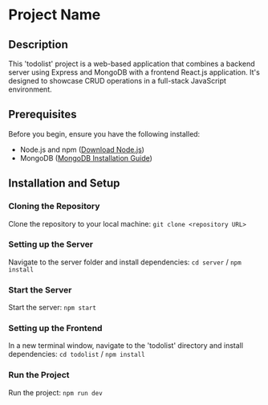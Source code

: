 # Project Name

## Description
This 'todolist' project is a web-based application that combines a backend server using Express and MongoDB with a frontend React.js application. It's designed to showcase CRUD operations in a full-stack JavaScript environment.

## Prerequisites
Before you begin, ensure you have the following installed:
- Node.js and npm ([Download Node.js](https://nodejs.org/))
- MongoDB ([MongoDB Installation Guide](https://docs.mongodb.com/manual/installation/))

## Installation and Setup

### Cloning the Repository
Clone the repository to your local machine: ```git clone <repository URL>```

### Setting up the Server
Navigate to the server folder and install dependencies: ```cd server``` / ```npm install```

### Start the Server
Start the server: ```npm start```

### Setting up the Frontend
In a new terminal window, navigate to the 'todolist' directory and install dependencies: ```cd todolist``` / ```npm install```

### Run the Project
Run the project: ```npm run dev```

